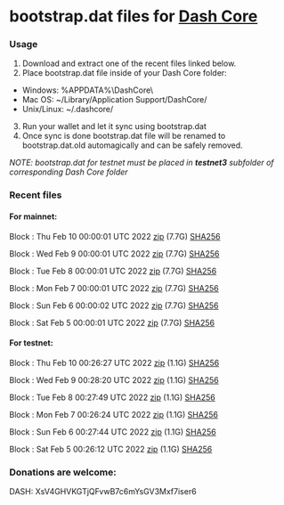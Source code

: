 # bootstrap.dat files for [Dash Core](https://github.com/dashpay/dash)

### Usage

1. Download and extract one of the recent files linked below.
2. Place bootstrap.dat file inside of your Dash Core folder:
 - Windows: %APPDATA%\DashCore\
 - Mac OS: ~/Library/Application Support/DashCore/
 - Unix/Linux: ~/.dashcore/
3. Run your wallet and let it sync using bootstrap.dat
4. Once sync is done bootstrap.dat file will be renamed to bootstrap.dat.old automagically and can be safely removed.

_NOTE: bootstrap.dat for testnet must be placed in **testnet3** subfolder of corresponding Dash Core folder_

### Recent files

#### For mainnet:

Block [](https://insight.dash.org/insight/block/): Thu Feb 10 00:00:01 UTC 2022 [zip](https://dash-bootstrap.ams3.digitaloceanspaces.com/mainnet/2022-02-10/bootstrap.dat.zip) (7.7G) [SHA256](https://dash-bootstrap.ams3.digitaloceanspaces.com/mainnet/2022-02-10/sha256.txt)

Block [](https://insight.dash.org/insight/block/): Wed Feb  9 00:00:01 UTC 2022 [zip](https://dash-bootstrap.ams3.digitaloceanspaces.com/mainnet/2022-02-09/bootstrap.dat.zip) (7.7G) [SHA256](https://dash-bootstrap.ams3.digitaloceanspaces.com/mainnet/2022-02-09/sha256.txt)

Block [](https://insight.dash.org/insight/block/): Tue Feb  8 00:00:01 UTC 2022 [zip](https://dash-bootstrap.ams3.digitaloceanspaces.com/mainnet/2022-02-08/bootstrap.dat.zip) (7.7G) [SHA256](https://dash-bootstrap.ams3.digitaloceanspaces.com/mainnet/2022-02-08/sha256.txt)

Block [](https://insight.dash.org/insight/block/): Mon Feb  7 00:00:01 UTC 2022 [zip](https://dash-bootstrap.ams3.digitaloceanspaces.com/mainnet/2022-02-07/bootstrap.dat.zip) (7.7G) [SHA256](https://dash-bootstrap.ams3.digitaloceanspaces.com/mainnet/2022-02-07/sha256.txt)

Block [](https://insight.dash.org/insight/block/): Sun Feb  6 00:00:02 UTC 2022 [zip](https://dash-bootstrap.ams3.digitaloceanspaces.com/mainnet/2022-02-06/bootstrap.dat.zip) (7.7G) [SHA256](https://dash-bootstrap.ams3.digitaloceanspaces.com/mainnet/2022-02-06/sha256.txt)

Block [](https://insight.dash.org/insight/block/): Sat Feb  5 00:00:01 UTC 2022 [zip](https://dash-bootstrap.ams3.digitaloceanspaces.com/mainnet/2022-02-05/bootstrap.dat.zip) (7.7G) [SHA256](https://dash-bootstrap.ams3.digitaloceanspaces.com/mainnet/2022-02-05/sha256.txt)


#### For testnet:

Block [](https://testnet-insight.dashevo.org/insight/block/): Thu Feb 10 00:26:27 UTC 2022 [zip](https://dash-bootstrap.ams3.digitaloceanspaces.com/testnet/2022-02-10/bootstrap.dat.zip) (1.1G) [SHA256](https://dash-bootstrap.ams3.digitaloceanspaces.com/testnet/2022-02-10/sha256.txt)

Block [](https://testnet-insight.dashevo.org/insight/block/): Wed Feb  9 00:28:20 UTC 2022 [zip](https://dash-bootstrap.ams3.digitaloceanspaces.com/testnet/2022-02-09/bootstrap.dat.zip) (1.1G) [SHA256](https://dash-bootstrap.ams3.digitaloceanspaces.com/testnet/2022-02-09/sha256.txt)

Block [](https://testnet-insight.dashevo.org/insight/block/): Tue Feb  8 00:27:49 UTC 2022 [zip](https://dash-bootstrap.ams3.digitaloceanspaces.com/testnet/2022-02-08/bootstrap.dat.zip) (1.1G) [SHA256](https://dash-bootstrap.ams3.digitaloceanspaces.com/testnet/2022-02-08/sha256.txt)

Block [](https://testnet-insight.dashevo.org/insight/block/): Mon Feb  7 00:26:24 UTC 2022 [zip](https://dash-bootstrap.ams3.digitaloceanspaces.com/testnet/2022-02-07/bootstrap.dat.zip) (1.1G) [SHA256](https://dash-bootstrap.ams3.digitaloceanspaces.com/testnet/2022-02-07/sha256.txt)

Block [](https://testnet-insight.dashevo.org/insight/block/): Sun Feb  6 00:27:44 UTC 2022 [zip](https://dash-bootstrap.ams3.digitaloceanspaces.com/testnet/2022-02-06/bootstrap.dat.zip) (1.1G) [SHA256](https://dash-bootstrap.ams3.digitaloceanspaces.com/testnet/2022-02-06/sha256.txt)

Block [](https://testnet-insight.dashevo.org/insight/block/): Sat Feb  5 00:26:12 UTC 2022 [zip](https://dash-bootstrap.ams3.digitaloceanspaces.com/testnet/2022-02-05/bootstrap.dat.zip) (1.1G) [SHA256](https://dash-bootstrap.ams3.digitaloceanspaces.com/testnet/2022-02-05/sha256.txt)


### Donations are welcome:

DASH: XsV4GHVKGTjQFvwB7c6mYsGV3Mxf7iser6
